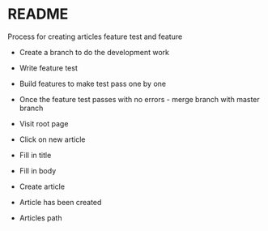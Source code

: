 # README

Process for creating articles feature test and feature

- Create a branch to do the development work
- Write feature test
- Build features to make test pass one by one
- Once the feature test passes with no errors - merge branch with master branch

- Visit root page
- Click on new article
- Fill in title
- Fill in body
- Create article

- Article has been created
- Articles path
